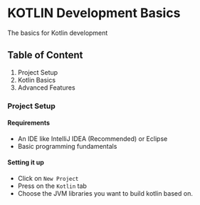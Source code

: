 # KOTLIN Development Basics

The basics for Kotlin development

## Table of Content

1. Project Setup
2. Kotlin Basics
3. Advanced Features

### Project Setup

#### Requirements

- An IDE like IntelliJ IDEA (Recommended) or Eclipse
- Basic programming fundamentals

#### Setting it up

- Click on `New Project`
- Press on the `Kotlin` tab
- Choose the JVM libraries you want to build kotlin based on.
